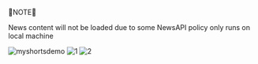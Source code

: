 🔺NOTE🔺

News content will not be loaded due to some NewsAPI policy only runs on local machine

![myshortsdemo](https://github.com/SharanDeepak01/myshorts/assets/138575596/2a2ebb77-35c7-4ccd-b290-b5026b43beb0)
![1](https://github.com/SharanDeepak01/myshorts/assets/138575596/f241cda4-a187-4d61-a929-d6db0135b53c)
![2](https://github.com/SharanDeepak01/myshorts/assets/138575596/2d43341c-5263-4e09-97c9-174bf7732b21)
